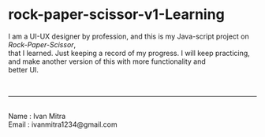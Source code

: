# rock-paper-scissor-v1-Learning
<p>I am a UI-UX designer by profession, and this is my Java-script project on <em>Rock-Paper-Scissor</em>,<br>
that I learned. Just keeping a record of my progress. I will keep practicing,<br>
and make another version of this with more functionality and<br>
better UI.</p>
<br>
<hr>
<br>
Name : Ivan Mitra<br>
Email : ivanmitra1234@gmail.com

